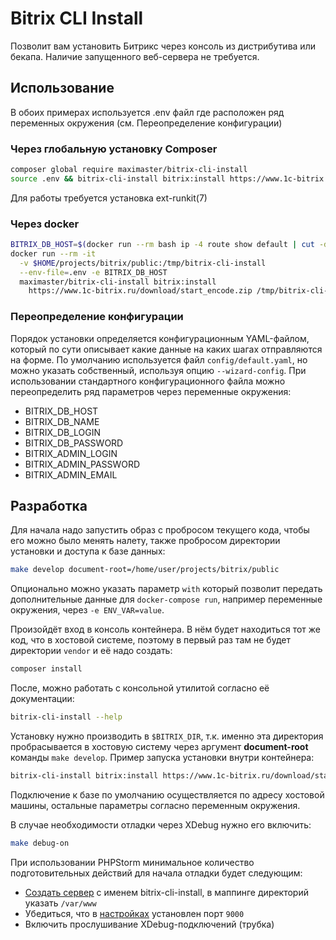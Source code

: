 # Bitrix CLI Install

Позволит вам установить Битрикс через консоль из дистрибутива или бекапа. Наличие запущенного веб-сервера не требуется.

## Использование

В обоих примерах используется .env файл где расположен ряд переменных окружения (см. Переопределение конфигурации)

### Через глобальную установку Composer

```bash
composer global require maximaster/bitrix-cli-install
source .env && bitrix-cli-install bitrix:install https://www.1c-bitrix.ru/download/start_encode.zip ~/projects/bitrix/public
```

Для работы требуется установка ext-runkit(7)

### Через docker

```bash
BITRIX_DB_HOST=$(docker run --rm bash ip -4 route show default | cut -d" " -f3)   \
docker run --rm -it                                                               \
  -v $HOME/projects/bitrix/public:/tmp/bitrix-cli-install                         \
  --env-file=.env -e BITRIX_DB_HOST                                               \
  maximaster/bitrix-cli-install bitrix:install                                    \
    https://www.1c-bitrix.ru/download/start_encode.zip /tmp/bitrix-cli-install
```

### Переопределение конфигурации

Порядок установки определяется конфигурационным YAML-файлом, который по сути описывает какие данные на каких шагах
отправляются на форме. По умолчанию используется файл `config/default.yaml`, но можно указать собственный, используя
опцию `--wizard-config`. При использовании стандартного конфигурационного файла можно переопределить ряд параметров
через переменные окружения:

* BITRIX_DB_HOST
* BITRIX_DB_NAME
* BITRIX_DB_LOGIN
* BITRIX_DB_PASSWORD
* BITRIX_ADMIN_LOGIN
* BITRIX_ADMIN_PASSWORD
* BITRIX_ADMIN_EMAIL

## Разработка

Для начала надо запустить образ с пробросом текущего кода, чтобы его можно было менять налету, также пробросом
директории установки и доступа к базе данных:

```bash
make develop document-root=/home/user/projects/bitrix/public
```

Опционально можно указать параметр `with` который позволит передать дополнительные данные для `docker-compose run`,
например переменные окружения, через `-e ENV_VAR=value`.

Произойдёт вход в консоль контейнера. В нём будет находиться тот же код, что в хостовой системе, поэтому в первый раз
там не будет директории `vendor` и её надо создать:

```bash
composer install
```

После, можно работать с консольной утилитой согласно её документации:

```bash
bitrix-cli-install --help
```

Установку нужно производить в `$BITRIX_DIR`, т.к. именно эта директория пробрасывается в хостовую систему через аргумент
**document-root** команды `make develop`. Пример запуска установки внутри контейнера:

```bash
bitrix-cli-install bitrix:install https://www.1c-bitrix.ru/download/start_encode.zip $BITRIX_DIR
```

Подключение к базе по умолчанию осуществляется по адресу хостовой машины, остальные параметры согласно переменным
окружения.

В случае необходимости отладки через XDebug нужно его включить:

```bash
make debug-on
```

При использовании PHPStorm минимальное количество подготовительных действий для начала отладки будет следующим:

* [Создать сервер](jetbrains://PhpStorm/settings?name=Languages+%26+Frameworks--PHP--Servers) с именем
  bitrix-cli-install, в маппинге директорий указать `/var/www`
* Убедиться, что в [настройках](jetbrains://PhpStorm/settings?name=Languages+%26+Frameworks--PHP--Debug) установлен порт
  `9000`
* Включить прослушивание XDebug-подключений (трубка)
